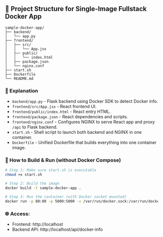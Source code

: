 ## 📁 Project Structure for Single-Image Fullstack Docker App

```
sample-docker-app/
├── backend/
│   └── app.py
├── frontend/
│   ├── src/
│   │   └── App.jsx
│   ├── public/
│   │   └── index.html
│   ├── package.json
│   └── nginx.conf
├── start.sh
├── Dockerfile
└── README.md
```

### 🔧 Explanation

- `backend/app.py` - Flask backend using Docker SDK to detect Docker info.
- `frontend/src/App.jsx` - React frontend UI.
- `frontend/public/index.html` - React entry HTML.
- `frontend/package.json` - React dependencies and scripts.
- `frontend/nginx.conf` - Configures NGINX to serve React app and proxy `/api` to Flask backend.
- `start.sh` - Shell script to launch both backend and NGINX in one container.
- `Dockerfile` - Unified Dockerfile that builds everything into one container image.

### 🚀 How to Build & Run (without Docker Compose)

```bash
# Step 1: Make sure start.sh is executable
chmod +x start.sh

# Step 2: Build the image
docker build -t sample-docker-app .

# Step 3: Run the container (with Docker socket mounted)
docker run -p 80:80 -p 5000:5000 -v /var/run/docker.sock:/var/run/docker.sock sample-docker-app
```

### 🌐 Access:
- Frontend: http://localhost
- Backend API: http://localhost/api/docker-info
